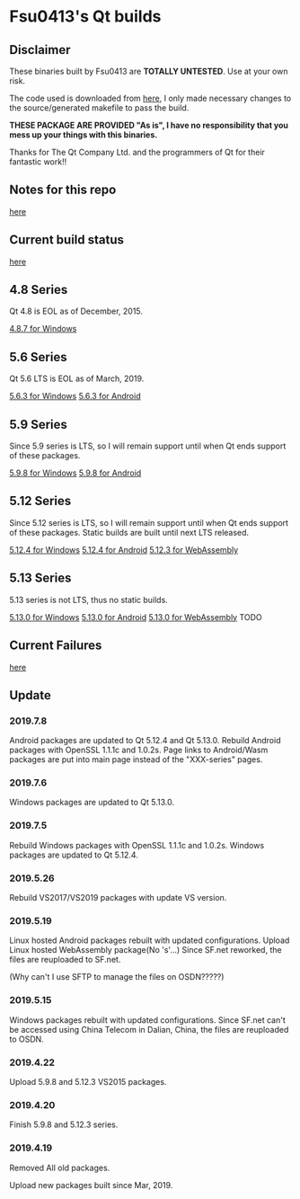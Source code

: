 # Fsu0413's Qt builds

## Disclaimer

These binaries built by Fsu0413 are __TOTALLY UNTESTED__. Use at your own risk.

The code used is downloaded from [here](http://download.qt.io), I only made necessary changes to the source/generated makefile to pass the build.

__THESE PACKAGE ARE PROVIDED "As is", I have no responsibility that you mess up your things with this binaries.__

Thanks for The Qt Company Ltd. and the programmers of Qt for their fantastic work!!

## Notes for this repo

[here](notes.md)

## Current build status

[here](status.md)

## 4.8 Series
Qt 4.8 is EOL as of December, 2015.

[4.8.7 for Windows](4.8.7-series.md)

## 5.6 Series
Qt 5.6 LTS is EOL as of March, 2019.

[5.6.3 for Windows](5.6.3-series.md)
[5.6.3 for Android](5.6.3-android.md)

## 5.9 Series
Since 5.9 series is LTS, so I will remain support until when Qt ends support of these packages.

[5.9.8 for Windows](5.9.8-series.md)
[5.9.8 for Android](5.9.8-android.md)

## 5.12 Series
Since 5.12 series is LTS, so I will remain support until when Qt ends support of these packages.
Static builds are built until next LTS released.

[5.12.4 for Windows](5.12.4-series.md)
[5.12.4 for Android](5.12.4-android.md)
[5.12.3 for WebAssembly](5.12.3-wasm.md)

## 5.13 Series
5.13 series is not LTS, thus no static builds.

[5.13.0 for Windows](5.13.0-series.md)
[5.13.0 for Android](5.13.0-android.md)
[5.13.0 for WebAssembly]() TODO

## Current Failures

[here](failures.md)

## Update

### 2019.7.8
Android packages are updated to Qt 5.12.4 and Qt 5.13.0.
Rebuild Android packages with OpenSSL 1.1.1c and 1.0.2s.
Page links to Android/Wasm packages are put into main page instead of the "XXX-series" pages.

### 2019.7.6
Windows packages are updated to Qt 5.13.0.

### 2019.7.5
Rebuild Windows packages with OpenSSL 1.1.1c and 1.0.2s.
Windows packages are updated to Qt 5.12.4.

### 2019.5.26
Rebuild VS2017/VS2019 packages with update VS version.

### 2019.5.19
Linux hosted Android packages rebuilt with updated configurations.
Upload Linux hosted WebAssembly package(No 's'...)
Since SF.net reworked, the files are reuploaded to SF.net.

(Why can't I use SFTP to manage the files on OSDN?????)

### 2019.5.15
Windows packages rebuilt with updated configurations.
Since SF.net can't be accessed using China Telecom in Dalian, China, the files are reuploaded to OSDN.

### 2019.4.22
Upload 5.9.8 and 5.12.3 VS2015 packages.

### 2019.4.20
Finish 5.9.8 and 5.12.3 series.

### 2019.4.19
Removed All old packages.

Upload new packages built since Mar, 2019.
